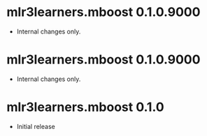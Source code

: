# mlr3learners.mboost 0.1.0.9000

- Internal changes only.


# mlr3learners.mboost 0.1.0.9000

- Internal changes only.

# mlr3learners.mboost 0.1.0

- Initial release
